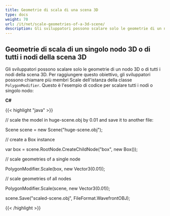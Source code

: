 ```yaml
---
title: Geometrie di scala di una scena 3D
type: docs
weight: 70
url: /it/net/scale-geometries-of-a-3d-scene/
description: Gli sviluppatori possono scalare solo le geometrie di un nodo 3D o di tutti i nodi della scena 3D. Per raggiungere questo obiettivo, gli sviluppatori possono chiamare più membri Scale dell'istanza della classe PolygonModifier.
---
```

##  **Geometrie di scala di un singolo nodo 3D o di tutti i nodi della scena 3D**
Gli sviluppatori possono scalare solo le geometrie di un nodo 3D o di tutti i nodi della scena 3D. Per raggiungere questo obiettivo, gli sviluppatori possono chiamare più membri Scale dell'istanza della classe `PolygonModifier`. Questo è l'esempio di codice per scalare tutti i nodi o singolo nodo:



**C#**

{{< highlight "java" >}}

 // scale the model in huge-scene.obj by 0.01 and save it to another file:

Scene scene = new Scene("huge-scene.obj");

// create a Box instance

var box = scene.RootNode.CreateChildNode("box", new Box());

// scale geometries of a single node

PolygonModifier.Scale(box, new Vector3(0.01));

// scale geometries of all nodes

PolygonModifier.Scale(scene, new Vector3(0.01));

scene.Save("scaled-scene.obj", FileFormat.WavefrontOBJ);

{{< /highlight >}}
